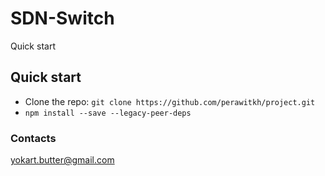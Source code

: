 # SDN-Switch
Quick start

## Quick start
- Clone the repo: `git clone https://github.com/perawitkh/project.git`
- `npm install --save --legacy-peer-deps`

### Contacts
yokart.butter@gmail.com  

